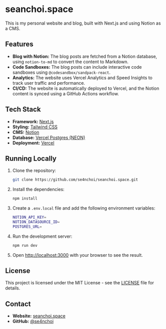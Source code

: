 # seanchoi.space

This is my personal website and blog, built with Next.js and using Notion as a CMS.

## Features

*   **Blog with Notion:** The blog posts are fetched from a Notion database, using `notion-to-md` to convert the content to Markdown.
*   **Code Sandboxes:** The blog posts can include interactive code sandboxes using `@codesandbox/sandpack-react`.
*   **Analytics:** The website uses Vercel Analytics and Speed Insights to track user traffic and performance.
*   **CI/CD:** The website is automatically deployed to Vercel, and the Notion content is synced using a GitHub Actions workflow.

## Tech Stack

*   **Framework:** [Next.js](https://nextjs.org/)
*   **Styling:** [Tailwind CSS](https://tailwindcss.com/)
*   **CMS:** [Notion](https://www.notion.so/)
*   **Database:** [Vercel Postgres (NEON)](https://vercel.com/storage/postgres)
*   **Deployment:** [Vercel](https://vercel.com/)

## Running Locally

1.  Clone the repository:

    ```bash
    git clone https://github.com/se4nchoi/seanchoi.space.git
    ```

2.  Install the dependencies:

    ```bash
    npm install
    ```

3.  Create a `.env.local` file and add the following environment variables:

    ```bash
    NOTION_API_KEY=
    NOTION_DATASOURCE_ID=
    POSTGRES_URL=
    ```

4.  Run the development server:

    ```bash
    npm run dev
    ```

5.  Open [http://localhost:3000](http://localhost:3000) with your browser to see the result.

## License

This project is licensed under the MIT License - see the [LICENSE](LICENSE) file for details.

## Contact

*   **Website:** [seanchoi.space](https://seanchoi.space)
*   **GitHub:** [@se4nchoi](https://github.com/se4nchoi)
